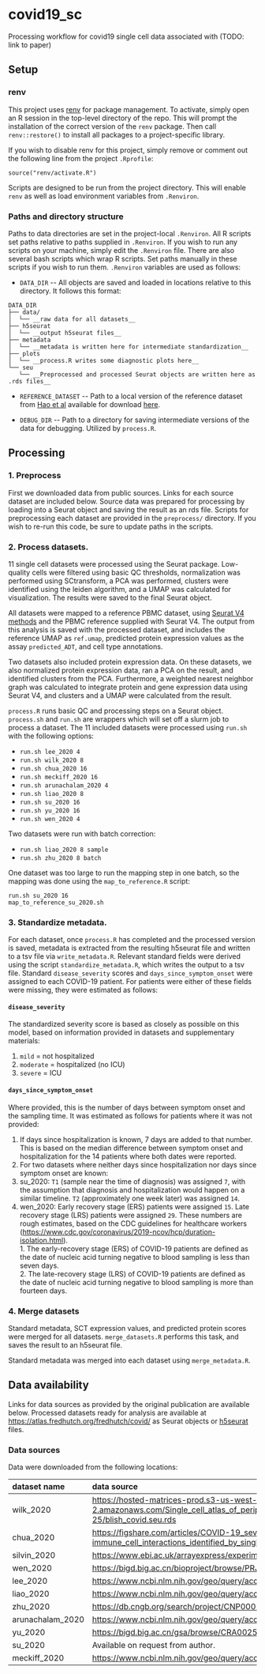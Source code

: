 # covid19_sc
Processing workflow for covid19 single cell data associated with (TODO: link to paper)

## Setup
### renv
This project uses [renv](https://rstudio.github.io/renv/articles/renv.html) for package management. 
To activate, simply open an R session in the top-level directory of the repo. This will prompt the 
installation of the correct version of the `renv` package. Then call `renv::restore()` to install all packages to a project-specific library. 

If you wish to disable renv for this project, simply remove or comment out the following line from 
the project `.Rprofile`: 
```
source("renv/activate.R")
```
Scripts are designed to be run from the project directory. This will enable `renv` as well as load environment variables from `.Renviron`. 

### Paths and directory structure
Paths to data directories are set in the project-local `.Renviron`. All R scripts set paths relative to paths supplied in `.Renviron`. If you wish to run any scripts on your machine, simply edit the `.Renviron` file. There are also several bash scripts which wrap R scripts. Set paths manually in these scripts if you wish to run them. `.Renviron` variables are used as follows: 

* `DATA_DIR` -- All objects are saved and loaded in locations relative to this directory. It follows this format:  
```
DATA_DIR
├── data/
│  └── __raw data for all datasets__
├── h5seurat
│  └── __output h5seurat files__
├── metadata
│  └── __metadata is written here for intermediate standardization__
├── plots
│  └── __process.R writes some diagnostic plots here__
└── seu
   └── __Preprocessed and processed Seurat objects are written here as .rds files__
```

* `REFERENCE_DATASET` -- Path to a local version of the reference dataset from [Hao et al](https://www.biorxiv.org/content/10.1101/2020.10.12.335331v1) available for download [here](https://atlas.fredhutch.org/data/nygc/multimodal/pbmc_multimodal.h5seurat). 

* `DEBUG_DIR` -- Path to a directory for saving intermediate versions of the data for debugging. Utilized by `process.R`. 

## Processing 
### 1. Preprocess
First we downloaded data from public sources. Links for each source dataset are included below. Source data was prepared for processing by loading into a Seurat object and saving the result as an rds file. Scripts for preprocessing each dataset are provided in the `preprocess/` directory. If you wish to re-run this code, be sure to update paths in the scripts. 

### 2. Process datasets. 
11 single cell datasets were processed using the Seurat package. Low-quality cells were filtered using basic QC thresholds, normalization was performed using SCtransform, a PCA was performed, clusters were identified using the leiden algorithm, and a UMAP was calculated for visualization. The results were saved to the final Seurat object. 

All datasets were mapped to a reference PBMC dataset, using [Seurat V4 methods](https://satijalab.org/seurat/v4.0/reference_mapping.html) and the PBMC reference supplied with Seurat V4. The output from this analysis is saved with the processed dataset, and includes the reference UMAP as `ref.umap`, predicted protein expression values as the assay `predicted_ADT`, and cell type annotations. 

Two datasets also included protein expression data. On these datasets, we also normalized protein expression data, ran a PCA on the result, and identified clusters from the PCA. Furthermore, a weighted nearest neighbor graph was calculated to integrate protein and gene expression data using Seurat V4, and clusters and a UMAP were calculated from the result. 

`process.R` runs basic QC and processing steps on a Seurat object. `process.sh` and `run.sh` are wrappers which will set off a slurm job to process a dataset. The 11 included datasets were processed using `run.sh` with the following options: 
  * `run.sh lee_2020 4`
  * `run.sh wilk_2020 8`
  * `run.sh chua_2020 16`
  * `run.sh meckiff_2020 16`
  * `run.sh arunachalam_2020 4`
  * `run.sh liao_2020 8`
  * `run.sh su_2020 16`
  * `run.sh yu_2020 16`
  * `run.sh wen_2020 4`
  
Two datasets were run with batch correction: 
  * `run.sh liao_2020 8 sample`
  * `run.sh zhu_2020 8 batch`
  
One dataset was too large to run the mapping step in one batch, so the mapping was done using the `map_to_reference.R` script: 
  ```
  run.sh su_2020 16
  map_to_reference_su_2020.sh
  ```
  
  
### 3. Standardize metadata. 
For each dataset, once `process.R` has completed and the processed version is saved, metadata is extracted from the resulting h5seurat file and written to a tsv file via `write_metadata.R`. Relevant standard fields were derived using the script `standardize_metadata.R`, which writes the output to a tsv file. Standard `disease_severity` scores and `days_since_symptom_onset` were assigned to each COVID-19 patient. For patients were either of these fields were missing, they were estimated as follows: 

#### `disease_severity`

The standardized severity score is based as closely as possible on this model, based 
on information provided in datasets and supplementary materials: 
1. `mild` = not hospitalized
2. `moderate` = hospitalized (no ICU)
3. `severe` = ICU

#### `days_since_symptom_onset`

Where provided, this is the number of days between symptom onset and the sampling
time. It was estimated as follows for patients where it was not provided: 
1. If days since hospitalization is known, 7 days are added to that number. This is based on the median 
difference between symptom onset and hospitalization for the 14 patients where both dates were reported.
2. For two datasets where neither days since hospitalization nor days since symptom
onset are known: 
  1. su_2020: `T1` (sample near the time of diagnosis) was assigned `7`, with the assumption that diagnosis
  and hospitalization would happen on a similar timeline. `T2` (approximately 
  one week later) was assigned `14`. 
  2. wen_2020: Early recovery stage (ERS) patients were assigned `15`. Late recovery stage (LRS) patients
  were assigned `29`. These numbers are rough estimates, based on the CDC guidelines for healthcare workers (https://www.cdc.gov/coronavirus/2019-ncov/hcp/duration-isolation.html).  
    1. The early-recovery stage (ERS) of COVID-19 patients are defined as the date of nucleic acid turning negative to blood sampling is less than seven days.  
    2. The late-recovery stage (LRS) of COVID-19 patients are defined as the date of nucleic acid turning negative to blood sampling is more than fourteen days.


### 4. Merge datasets
Standard metadata, SCT expression values, and predicted protein scores were merged for all datasets. `merge_datasets.R` performs this task, and saves the result to an h5seurat file. 

Standard metadata was merged into each dataset using `merge_metadata.R`. 


## Data availability
Links for data sources as provided by the original publication are available below. Processed datasets ready for analysis are available at https://atlas.fredhutch.org/fredhutch/covid/ as Seurat objects or [h5seurat](https://mojaveazure.github.io/seurat-disk/articles/h5Seurat-load.html) files. 

### Data sources
Data were downloaded from the following locations: 

|dataset name     |data source                                                                                                                                            |
|:----------------|:------------------------------------------------------------------------------------------------------------------------------------------------------|
|wilk_2020        |https://hosted-matrices-prod.s3-us-west-2.amazonaws.com/Single_cell_atlas_of_peripheral_immune_response_to_SARS_CoV_2_infection-25/blish_covid.seu.rds |
|chua_2020        |https://figshare.com/articles/COVID-19_severity_correlates_with_airway_epithelium-immune_cell_interactions_identified_by_single-cell_analysis/12436517 |
|silvin_2020      |https://www.ebi.ac.uk/arrayexpress/experiments/E-MTAB-9221/                                                                                            |
|wen_2020         |https://bigd.big.ac.cn/bioproject/browse/PRJCA002413                                                                                                   |
|lee_2020         |https://www.ncbi.nlm.nih.gov/geo/query/acc.cgi?acc=GSE149689                                                                                           |
|liao_2020        |https://www.ncbi.nlm.nih.gov/geo/query/acc.cgi?acc=GSE145926                                                                                           |
|zhu_2020         |https://db.cngb.org/search/project/CNP0001102/                                                                                                         |
|arunachalam_2020 |https://www.ncbi.nlm.nih.gov/geo/query/acc.cgi?acc=GSE155673                                                                                           |
|yu_2020          |https://bigd.big.ac.cn/gsa/browse/CRA002572                                                                                                            |
|su_2020          |Available on request from author.                                                                                    |
|meckiff_2020     |https://www.ncbi.nlm.nih.gov/geo/query/acc.cgi?acc=GSE152522        
